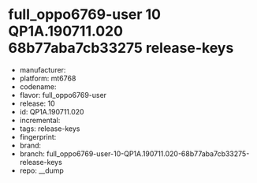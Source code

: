 # full_oppo6769-user 10 QP1A.190711.020 68b77aba7cb33275 release-keys
- manufacturer: 
- platform: mt6768
- codename: 
- flavor: full_oppo6769-user
- release: 10
- id: QP1A.190711.020
- incremental: 
- tags: release-keys
- fingerprint: 
- brand: 
- branch: full_oppo6769-user-10-QP1A.190711.020-68b77aba7cb33275-release-keys
- repo: __dump
